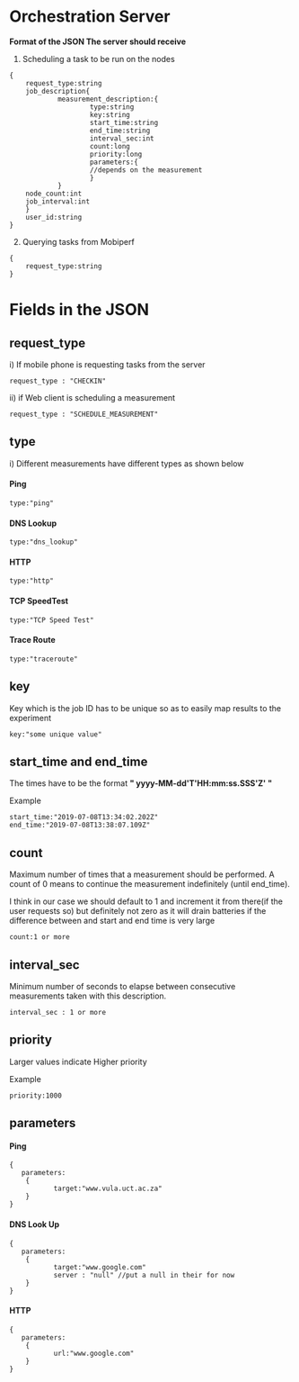 
# Orchestration Server

**Format of the JSON The server should receive**
1)  Scheduling a task to be run on the nodes
```
{
	request_type:string
	job_description{
            measurement_description:{
                    type:string  
                    key:string  
                    start_time:string  
                    end_time:string  
                    interval_sec:int  
                    count:long  
                    priority:long  
                    parameters:{
                    //depends on the measurement
                    }
            }	
	node_count:int
	job_interval:int 		    
	}	 
	user_id:string			
} 
```
2) Querying tasks from Mobiperf
```
{
	request_type:string
}
```

# Fields in the JSON 

## request_type
i) If mobile phone is requesting tasks from the server
```
request_type : "CHECKIN"  
```
ii) if Web client is scheduling a measurement 
```
request_type : "SCHEDULE_MEASUREMENT"
```
## type
i) Different measurements have different types as shown below
 #### Ping
```
type:"ping"
```
#### DNS Lookup
```
type:"dns_lookup"
```
 #### HTTP
```
type:"http"
```
 #### TCP SpeedTest
```
type:"TCP Speed Test"
```

 #### Trace Route
```
type:"traceroute"
```
## key
Key which is the job ID has to be unique so as to easily map results to the experiment
```
key:"some unique value"
``` 

## start_time and end_time
The times have to be the format **" yyyy-MM-dd'T'HH:mm:ss.SSS'Z' "** 

Example 
```
start_time:"2019-07-08T13:34:02.202Z"
end_time:"2019-07-08T13:38:07.109Z"
```
## count
Maximum number of times that a measurement should be performed. A count of 0 means to continue the measurement indefinitely (until end_time).

I think in our case we should default to 1 and increment it from there(if the user requests so) but definitely not zero as it will drain batteries if the difference between and start and end time is very large
```
count:1 or more
```

## interval_sec
Minimum number of seconds to elapse between consecutive measurements taken with this description.
```
interval_sec : 1 or more 
```
## priority
Larger values indicate Higher priority

Example
```
priority:1000
```
## parameters
####  Ping
 ```
 {
	parameters:
	 {
			target:"www.vula.uct.ac.za"   
     } 
 }
```

####  DNS Look Up
 ```
 {
	parameters:
	 {
			target:"www.google.com" 
			server : "null" //put a null in their for now		  
     } 
 }
```


####  HTTP
 ```
 {
	parameters:
	 {
			url:"www.google.com" 
     } 
 }
```







